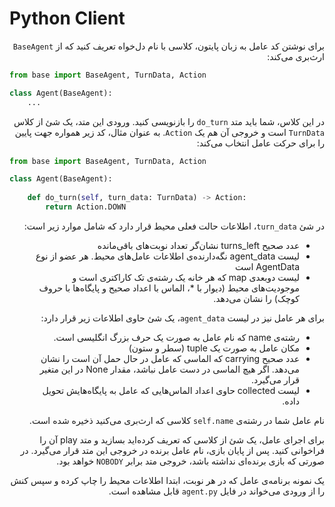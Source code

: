 # Python Client

<div dir="rtl">

برای نوشتن کد عامل به زبان پایتون، کلاسی با نام دل‌خواه تعریف کنید که از `BaseAgent` ارث‌بری می‌کند:

</div>

```python
from base import BaseAgent, TurnData, Action

class Agent(BaseAgent):
    ...
```

<div dir="rtl">

در این کلاس، شما باید متد `do_turn` را بازنویسی کنید. ورودی این متد، یک شئ از کلاس `TurnData` است و خروجی آن هم یک `Action`. به عنوان مثال، کد زیر همواره جهت پایین را برای حرکت عامل انتخاب می‌کند:

</div>

```python
from base import BaseAgent, TurnData, Action

class Agent(BaseAgent):
    
    def do_turn(self, turn_data: TurnData) -> Action:
        return Action.DOWN
```

<div dir="rtl">

در شئ `turn_data`، اطلاعات حالت فعلی محیط قرار دارد که شامل موارد زیر است:

<ul>
<li>عدد صحیح turns_left نشان‌گر تعداد نوبت‌های باقی‌مانده</li>
<li>لیست agent_data نگه‌دارنده‌ی اطلاعات عامل‌های محیط. هر عضو از نوع AgentData است</li>
<li>لیست دوبعدی map که هر خانه یک رشته‌ی تک کاراکتری است و موجودیت‌های محیط (دیوار با                                          *، الماس با                                                   اعداد                                                      صحیح و پایگاه‌ها با حروف کوچک) را نشان می‌دهد.</li>
</ul>

برای هر عامل نیز در لیست `agent_data`، یک شئ حاوی اطلاعات زیر قرار دارد:

<ul>
<li>رشته‌ی name که نام عامل به صورت یک حرف بزرگ انگلیسی است.</li>
<li>مکان عامل به صورت یک tuple (سطر و ستون)</li>
<li>عدد صحیح carrying که الماسی که عامل در حال حمل آن است را نشان می‌دهد. اگر هیچ الماسی در دست عامل نباشد، مقدار None در این متغیر قرار                  می‌گیرد.</li>
<li>لیست collected حاوی اعداد الماس‌هایی که عامل به پایگاه‌هایش تحویل داده.</li>
</ul>

نام عامل شما در رشته‌ی `self.name` کلاسی که ارث‌بری می‌کنید ذخیره شده است.

برای اجرای عامل، یک شئ از کلاسی که تعریف کرده‌اید بسازید و متد play آن را فراخوانی کنید. پس از پایان بازی، نام عامل برنده در خروجی این متد قرار می‌گیرد. در صورتی که بازی برنده‌ای نداشته باشد، خروجی متد برابر `NOBODY` خواهد بود.

یک نمونه برنامه‌ی عامل که در هر نوبت، ابتدا اطلاعات محیط را چاپ کرده و سپس کنش را از ورودی می‌خواند در فایل `agent.py` قابل مشاهده است.

</div>